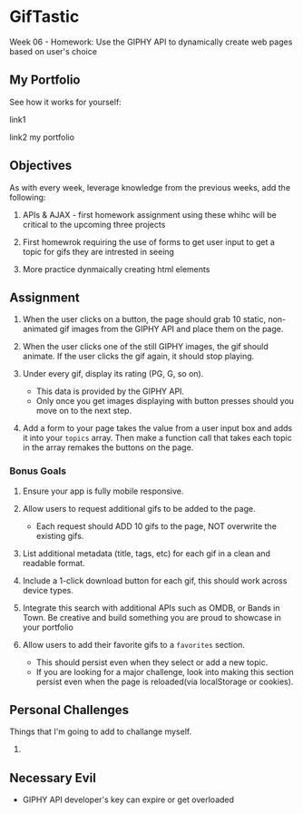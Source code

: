 # GifTastic
Week 06 - Homework: Use the GIPHY API to dynamically create web pages based on user's choice

## My Portfolio 

See how it works for yourself:

link1

link2 my portfolio

## Objectives

As with every week, leverage knowledge from the previous weeks, add the following: 

1. APIs & AJAX - first homework assignment using these whihc will be critical to the upcoming three projects

2. First homewrok requiring the use of forms to get user input to get a topic for gifs they are intrested in seeing

3. More practice dynmaically creating html elements 

## Assignment

1. When the user clicks on a button, the page should grab 10 static, non-animated gif images from the GIPHY API and place them on the page.

2. When the user clicks one of the still GIPHY images, the gif should animate. If the user clicks the gif again, it should stop playing.

3. Under every gif, display its rating (PG, G, so on).
   * This data is provided by the GIPHY API.
   * Only once you get images displaying with button presses should you move on to the next step.

4. Add a form to your page takes the value from a user input box and adds it into your `topics` array. Then make a function call that takes each topic in the array remakes the buttons on the page.

### Bonus Goals

1. Ensure your app is fully mobile responsive.

2. Allow users to request additional gifs to be added to the page.
   * Each request should ADD 10 gifs to the page, NOT overwrite the existing gifs.

3. List additional metadata (title, tags, etc) for each gif in a clean and readable format.

4. Include a 1-click download button for each gif, this should work across device types.

5. Integrate this search with additional APIs such as OMDB, or Bands in Town. Be creative and build something you are proud to showcase in your portfolio

6. Allow users to add their favorite gifs to a `favorites` section.
   * This should persist even when they select or add a new topic.
   * If you are looking for a major challenge, look into making this section persist even when the page is reloaded(via localStorage or cookies).

## Personal Challenges

Things that I'm going to add to challange myself.

1. 

## Necessary Evil
- GIPHY API developer's key can expire or get overloaded 
